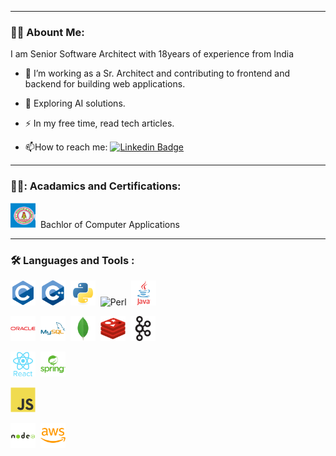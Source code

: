 <!--
**Venkatakuna/Venkatakuna** is a ✨ _special_ ✨ repository because its `README.md` (this file) appears on your GitHub profile.

Here are some ideas to get you started:

- 🔭 I’m currently working on ...
- 🌱 I’m currently learning ...
- 👯 I’m looking to collaborate on ...
- 🤔 I’m looking for help with ...
- 💬 Ask me about ...
- 📫 How to reach me: venkata.kuna@gmail.com
- 😄 Pronouns: ...
- ⚡ Fun fact: ...
-->


---

### :man_technologist: Abount Me:

I am Senior Software Architect with 18years of experience from India

- :telescope: I’m working as a Sr. Architect and contributing to frontend and backend for building web applications.

- :seedling: Exploring AI solutions.

- :zap: In my free time, read tech articles.

- :mailbox:How to reach me: [![Linkedin Badge](https://img.shields.io/badge/-kakbar-blue?style=flat&logo=Linkedin&logoColor=white)](https://www.linkedin.com/in/venkatakk/)


---

### 👨‍🎓: Acadamics and Certifications:

<div>
   <img src="./dlrdegree.png" title="DLR Degree college"  alt="Gatsby" width="40" height="40"/>&nbsp;
   Bachlor of Computer Applications
</div>


---

### :hammer_and_wrench: Languages and Tools :

<div>
   <img src="https://github.com/devicons/devicon/blob/master/icons/c/c-original.svg" title="C"  alt="Gatsby" width="40" height="40"/>&nbsp;
   <img src="https://github.com/devicons/devicon/blob/master/icons/cplusplus/cplusplus-original.svg" title="C++" alt="Firebase" width="40" height="40"/>&nbsp;
   <img src="https://github.com/devicons/devicon/blob/master/icons/python/python-original.svg" title="Python" alt="AI - Python " width="40" height="40"/>&nbsp;
    <img src="https://github.com/devicons/devicon/blob/master/icons/perl/perl-original.svg title="Perl" alt="Perl" width="40" height="40"/>&nbsp;
    <img src="https://github.com/devicons/devicon/blob/master/icons/java/java-original-wordmark.svg" title="Java" alt="Java" width="40" height="40"/>&nbsp;

   <img src="https://github.com/devicons/devicon/blob/master/icons/oracle/oracle-original.svg"  title="Oracle" alt="CSS" width="40" height="40"/>&nbsp;
   <img src="https://github.com/devicons/devicon/blob/master/icons/mysql/mysql-original-wordmark.svg" title="MySQL"  alt="MySQL" width="40" height="40"/>&nbsp;
   <img src="https://github.com/devicons/devicon/blob/master/icons/mongodb/mongodb-original.svg" title="Mongodb" alt="Redux " width="40" height="40"/>&nbsp;
   <img src="https://github.com/devicons/devicon/blob/master/icons/redis/redis-original.svg" title="Redis" alt="Redis cache" width="40" height="40"/>&nbsp;
   <img src="https://github.com/devicons/devicon/blob/master/icons//apachekafka/apachekafka-original.svg" title="Kafka UI" alt="Apache Kafka" width="40" height="40"/>&nbsp;

   <img src="https://github.com/devicons/devicon/blob/master/icons/react/react-original-wordmark.svg" title="React" alt="React" width="40" height="40"/>&nbsp;
   <img src="https://github.com/devicons/devicon/blob/master/icons/spring/spring-original-wordmark.svg" title="Spring" alt="Spring" width="40" height="40"/>&nbsp;
    
   <img src="https://github.com/devicons/devicon/blob/master/icons/javascript/javascript-original.svg" title="JavaScript" alt="JavaScript" width="40" height="40"/>&nbsp;
    
   <img src="https://github.com/devicons/devicon/blob/master/icons/nodejs/nodejs-original-wordmark.svg" title="NodeJS" alt="NodeJS" width="40" height="40"/>&nbsp;
   <img src="https://github.com/devicons/devicon/blob/master/icons/amazonwebservices/amazonwebservices-plain-wordmark.svg" title="AWS" alt="AWS" width="40" height="40"/>&nbsp;
 
</div>
